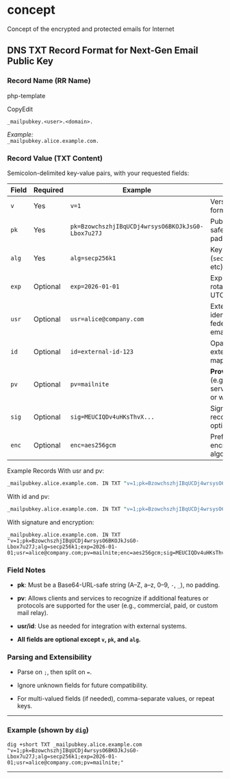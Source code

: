 # concept
Concept of the encrypted and protected emails for Internet


## **DNS TXT Record Format for Next-Gen Email Public Key**

### **Record Name (RR Name)**

php-template

CopyEdit

`_mailpubkey.<user>.<domain>.`

_Example:_  
`_mailpubkey.alice.example.com.`


### **Record Value (TXT Content)**

Semicolon-delimited key-value pairs, with your requested fields:

| Field | Required | Example                                           | Description                                                                     |
| ----- | -------- | ------------------------------------------------- | ------------------------------------------------------------------------------- |
| `v`   | Yes      | `v=1`                                             | Version of the record format.                                                   |
| `pk`  | Yes      | `pk=BzowchszhjIBqUCDj4wrsysO6BKOJkJsG0-Lbox7u27J` | Public key in URL-safe Base64 (no padding).                                     |
| `alg` | Yes      | `alg=secp256k1`                                   | Key algorithm (`secp256k1`, `ed25519`, etc).                                    |
| `exp` | Optional | `exp=2026-01-01`                                  | Expiry date for key rotation (ISO 8601, UTC).                                   |
| `usr` | Optional | `usr=alice@company.com`                           | External user identifier, e.g., federated ID or email.                          |
| `id`  | Optional | `id=external-id-123`                              | Opaque external/user ID for mapping/accounting.                                 |
| `pv`  | Optional | `pv=mailnite`                                     | **Provider** identifier (e.g., for commercial service, feature set, or wallet). |
| `sig` | Optional | `sig=MEUCIQDv4uHKsThvX...`                        | Signature over the record (Base64/DER, optional).                               |
| `enc` | Optional | `enc=aes256gcm`                                   | Preferred content encryption algorithm.                                         |

Example Records
With usr and pv:

```perl
_mailpubkey.alice.example.com. IN TXT "v=1;pk=BzowchszhjIBqUCDj4wrsysO6BKOJkJsG0-Lbox7u27J;alg=secp256k1;exp=2026-01-01;usr=alice@company.com;pv=mailnite;"
```

With id and pv:

```perl
_mailpubkey.alice.example.com. IN TXT "v=1;pk=BzowchszhjIBqUCDj4wrsysO6BKOJkJsG0-Lbox7u27J;alg=secp256k1;exp=2026-01-01;id=42b519d0-0f6a-43ba-9ef8-8725f7c1bc98;pv=mailnite;"
```

With signature and encryption:
```
_mailpubkey.alice.example.com. IN TXT "v=1;pk=BzowchszhjIBqUCDj4wrsysO6BKOJkJsG0-Lbox7u27J;alg=secp256k1;exp=2026-01-01;usr=alice@company.com;pv=mailnite;enc=aes256gcm;sig=MEUCIQDv4uHKsThvX...;"
```

### **Field Notes**

-   **pk**: Must be a Base64-URL-safe string (A–Z, a–z, 0–9, `-`, `_`), no padding.
    
-   **pv**: Allows clients and services to recognize if additional features or protocols are supported for the user (e.g., commercial, paid, or custom mail relay).
    
-   **usr/id**: Use as needed for integration with external systems.
    
-   **All fields are optional except `v`, `pk`, and `alg`.**

### **Parsing and Extensibility**

-   Parse on `;`, then split on `=`.
    
-   Ignore unknown fields for future compatibility.
    
-   For multi-valued fields (if needed), comma-separate values, or repeat keys.
    

* * *

### **Example (shown by `dig`)**

```shell
dig +short TXT _mailpubkey.alice.example.com "v=1;pk=BzowchszhjIBqUCDj4wrsysO6BKOJkJsG0-Lbox7u27J;alg=secp256k1;exp=2026-01-01;usr=alice@company.com;pv=mailnite;"
```

* * *



